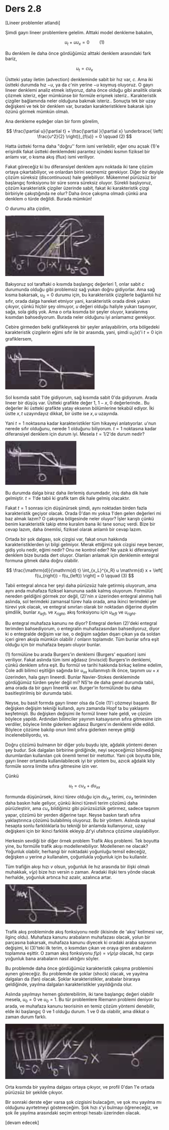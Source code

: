 # Ders 2.8

[Lineer problemler atlandı]

Şimdi gayrı lineer problemlere gelelim. Alttaki model denkleme bakalım,

$$
u_t + u u_x = 0
\qquad (1)
$$

Bu denklem ile daha önce gördüğümüz alttaki denklem arasındaki fark bariz,

$$
u_t = c u_x
$$

Üstteki yatay iletim (advection) denkleminde sabit bir hız var, $c$. Ama iki
üstteki durumda hız $-u$, ya da $c$'nin yerine $-u$ koymuş oluyoruz.  O gayrı
lineer denklemi analiz etmek istiyoruz, daha önce olduğu gibi analitik olarak
çözmek isteriz, eğer mümkünse bir formüle erişmek isteriz.. Karakteristik
çizgiler bağlamında neler olduğuna bakmak isteriz.. Sonuçta tek bir uzay
değişkeni ve tek bir denklem var, buradan karakteristiklere bakarak işin
özünü görmek mümkün olmalı.

Ana denkleme eşdeğer olan bir form görelim,

$$
\frac{\partial u}{\partial t} +
\frac{\partial }{\partial x}
\underbrace{ \left( \frac{u^2}{2} \right)}_{f(u)} = 0
\qquad (2)
$$

Hatta üstteki forma daha "doğru'' form ismi verilebilir, eğer onu açsak (1)'e
erişirdik fakat üstteki denklemdeki parantez içindeki kısmın fiziksel bir anlamı
var, o kısma akış (flux) ismi veriliyor.

Fakat göreceğiz ki bu diferansiyel denklem aynı noktada iki tane çözüm ortaya
çıkartabiliyor, ve onlardan birini seçmemiz gerekiyor. Diğer bir deyişle çözüm
süreksiz (discontinuous) hale gelebiliyor. Mükemmel pürüzsüz bir başlangıç
fonksiyonu bir süre sonra süreksiz oluyor. Sürekli başlıyoruz, çözüm
karakteristik çizgiler üzerinde sabit, fakat iki karakteristik çizgi birbiriyle
çakıştığında ne olur? Daha önce çakışma olmadı çünkü ana denklem o türde
değildi. Burada mümkün!

O durumu alta çizdim,

![](compscieng_2_08_01.png)

Bakıyoruz sol taraftaki o kısımda başlangıç değerleri 1, onlar sabit $c$
durumunda olduğu gibi problemsiz sağ yukarı doğru gidiyorlar. Ama sağ kısma
bakarsak, $u_0=0$ durumu için, bu karakteristik çizgilerle bağlantılı hız
sıfır, orada dalga hareket etmiyor yani, karakteristik orada direk yukarı
çıkıyor, çünkü hiçbir şey olmuyor, $u$ değeri olduğu haliyle yukarı taşınıyor,
sağa, sola gidiş yok. Ama o orta kısımda bir şeyler oluyor, karalanmış
kısımdan bahsediyorum. Burada neler olduğunu iyi anlamamız gerekiyor.

Cebire girmeden belki grafikleyerek bir şeyler anlayabilirim, orta bölgedeki
karakteristik çizgilerin eğimi sıfır ile bir arasında, yani, şimdi $u_0(x)$'i
$t=0$ için grafiklersem,

![](compscieng_2_08_02.png)

Sol kısımda sabit 1'de gidiyorum, sağ kısımda sabit 0'da gidiyorum. Arada
lineer bir düşüş var. Üstteki grafikte değer 1, $1-x$, 0 değerlerinde..
Bu değerler iki üstteki grafikte yatay eksenın bölümlerine tekabül ediyor.
İki üstte $x,t$ uzayındayız dikkat, bir üstte ise $x,u$ uzayında.

Yani $t=1$ noktasına kadar karakteristikler tüm hikayeyi anlatıyorlar.  $u$'nun
nerede sıfır olduğunu, nerede 1 olduğunu biliyorum. $t=1$ noktasına kadar
diferansiyel denklem için durum iyi. Mesela $t=1/2$'de durum nedir? 

![](compscieng_2_08_03.png)

Bu durumda dalga biraz daha ilerlemiş durumdadır, iniş daha dik hale gelmiştir.
$t=1$'de tabii ki grafik tam dik hale gelmiş olacaktır.

Fakat $t=1$ sonrası için düşünürsek şimdi, aynı noktadan birden fazla
karakteristik geçiyor olacak. Orada 0'dan mı yoksa 1'den gelen değerleri mi baz
almak lazım? O çakışma bölgesinde neler oluyor? İşler karıştı çünkü benim
karakteristik takip etme kuralım bana iki tane sonuç verdi. Bize bir cevap
lazım, daha önemlisi, fiziksel olarak anlamlı bir cevap lazım.

Ortada bir şok dalgası, sok çizgisi var, fakat onun hakkında karakteristiklerden
iyi bilgi gelmiyor. Merak ettiğimiz şok cizgisi neye benzer, gidiş yolu nedir,
eğimi nedir? Onu ne kontrol eder? Ne yazık ki diferansiyel denklem bize burada
dert oluyor. Olanları anlamak için denklemin entegral formuna gitmek daha doğru
olabilir.

$$
\frac{\mathrm{d}}{\mathrm{d} t} \int_{x_L}^{x_R}
u \mathrm{d} x + \left[ f(u_{right}) - f(u_{left})  \right] = 0
\qquad (3)
$$


Tabii entegral alınca her şeyi daha pürüzsüz hale getirmiş oluyorum, ama aynı
anda muhafaza fiziksel kanununa sadık kalmış oluyorum. Formülün nereden
geldiğini görmek zor değil, (2)'nin $x$ üzerinden entegral alınmış hali aslında,
sol terimdeki zamansal türev hala orada, ama ikinci terimdeki yer türevi
yok olacak, ve entegral sınırları olarak bir noktadan diğerine diyelim şimdilik,
bunlar $x_{left}$, ve $x_{right}$, akış fonksiyonu için $u_{left}$ ve $u_{right}$.

Bu entegral muhafaza kanunu ne diyor? Entegral derken (2)'deki entegral terimden
bahsediyorum, o entegralin muhafazasından bahsediyoruz, diyor ki o entegralde
değişim var ise, o değişim sağdan dışarı çıkan ya da soldan içeri giren akışla
mümkün olabilir / onların toplamıdır. Tüm bunlar sıfıra eşit olduğu için
bir muhafaza beyanı oluyor bunlar. 

(1) formülüne bu arada Burgers'in denklemi (Burgers' equation) ismi veriliyor.
Fakat aslında tüm ismi ağdasız (inviscid) Burgers'in denklemi, çünkü denklem
sıfıra eşit. Bu formül ve tarihi hakkında birkaç kelime edelim, Cole adli
bilimci eşitliğin sağında bir $u_{xx}$ kullanmıştı ilk önce, taşınım $u u+x$
üzerinden, hala gayrı lineerdi. Bunlar Navier-Stokes denkleminde gördüğümüz
türden şeyler değil mi?  NS'te de daha genel durumda tabii, ama orada da bir
gayrı lineerlik var. Burger'in formülünde bu daha basitleştirilmiş bir durumda
tabii.

Neyse, bu basit formda gayrı lineer olsa da Cole (1)'i çözmeyi başardı. Bir
değişken değişim tekniği kullandı, aynı zamanda Hopf ta bu yaklaşımı
keşfetmişti. Bu değişken değişimi ile formül lineer hale geldi, ve çözüm böylece
yapıldı. Ardından bilimciler yayınım katsayısının sıfıra gitmesine izin
verdiler, böylece limite giderken ağdasız Burgers'ın denklemi elde
edildi. Böylece çözüme bakılıp onun limit sıfıra giderken nereye gittiği
incelenebiliyordu, vs.

Doğru çözümü bulmanın bir diğer yolu buydu işte, ağdalık yöntemi denen şey
budur. Sok dalgaları birbirine girdiğinde, neyi seçeceğimizi bilmediğimiz
durumlardan kullanılan çok önemli temel bir metottur. Yani çok boyutta bile,
gayrı lineer ortamda kullanılabilecek iyi bir yöntem bu, azıcık ağdalık
köy formüle sonra limitte sıfıra gitmesine izin ver.

Çünkü

$$
u_t = c u_x + d u_{xx}
$$

formunda düşünürsek, ikinci türev olduğu için $d u_{xx}$ terimi, $c u_x$
teriminden daha baskın hale geliyor, çünkü ikinci türevli terim çözümü daha
pürüzleştirir, ama $c u_x$ bildiğimiz gibi pürüzsüzlük getirmez, sadece taşınım
yapar, çözümü bir yerden diğerine taşır. Neyse baskın tarafı sıfıra
yaklaştırınca çözümü bulabilmiş oluyoruz. Bu bir yöntem. Aslında sayisal hesapta
sonlu farklılıklarla bu tekniği bir anlamda kullanıyoruz, uzay değişkeni için
bir ikinci farklılık ekleyip $\Delta t$'yi ufaltınca çözüme ulaşılabiliyor.

Herkesin sevdiği bir diğer örnek problem Trafik Akış problemi. Tek boyutta yine,
bu formülle trafik akışı modellenebiliyor. Modellenen ne olacak? Yoğunluk
olabilir, herhangi bir noktadaki yoğunluğu temsil edeceğiz, değişken $u$ yerine
$\rho$ kullanalım, çoğunlukla yoğunluk için bu kullanılır.

Tüm trafiğin akışı hızı $v$ olsun, yoğunluk ile hız arasında bir ilişki olmalı
muhakkak, $v(\rho)$ bize hızı versin o zaman. Aradaki ilişki ters yönde olacak
herhalde, yoğunluk artınca hız azalır, azalınca artar. 

![](compscieng_2_08_04.png)

Trafik akış probleminde akış fonksiyonu nedir (ikisinde de 'akış' kelimesi var,
ilginç oldu). Muhafaza kanunu arabaların muhafazası olacak, yolun bir parçasına
bakarsak, muhafaza kanunu diyecek ki oradaki araba sayısının değişimi, ki
(3)'teki ilk terim, o kısımdan çıkan ve oraya giren arabaların toplamına
eşittir. O zaman akış fonksiyonu $f(\rho) = v(\rho) \rho$ olacak, hız çarpı
yoğunluk bana arabaların nasıl aktığını söyler.

Bu problemde daha önce gördüğümüz karakteristik çakışma problemini aynen
göreceğiz. Bu problemde de şoklar (shock) olacak, ve yayılma dalgaları da (fan)
olacak. Şoklar karakteristikler, arabalar biraraya geldiğinde, yayılma dalgaları
karakteristikler yayıldığında olur.

Aslında yayılmayı hemen gösterebilirim, iki tane başlangıç değeri olabilir
mesela, $u_0 = 0$ ve $u_0 = 1$. Bu tür problemlere Riemann problemi deniyor
bu arada, ve muhafaza kanunu teorisinin en temiz çözüm yöntemi denebilir,
elde iki başlangıç 0 ve 1 olduğu durum. 1 ve 0 da olabilir, ama dikkat
o zaman durum farklı.

![](compscieng_2_08_05.png)

Orta kısımda bir yayılma dalgası ortaya çıkıyor, ve profil 0'dan 1'e ortada
pürüzsüz bir şekilde çıkıyor. 

Bir sonraki derste eğer varsa şok cizgisini bulacağım, ve şok mu yayılma mı
olduğunu ayırtetmeyi göstereceğim. Şok hızı $s$'yi bulmayı öğreneceğiz, ve şok
ile yayılma arasındaki seçim entropi hesabı üzerinden olacak.








[devam edecek]
  


